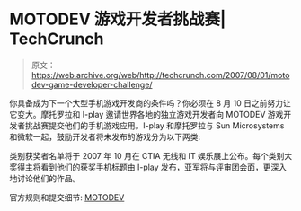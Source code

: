 # MOTODEV 游戏开发者挑战赛| TechCrunch

> 原文：<https://web.archive.org/web/http://techcrunch.com/2007/08/01/motodev-game-developer-challenge/>

你具备成为下一个大型手机游戏开发商的条件吗？你必须在 8 月 10 日之前努力让它变大。摩托罗拉和 I-play 邀请世界各地的独立游戏开发者向 MOTODEV 游戏开发者挑战赛提交他们的手机游戏应用。I-play 和摩托罗拉与 Sun Microsystems 和微软一起，鼓励开发者将未发布的游戏分为以下两类:

类别获奖者名单将于 2007 年 10 月在 CTIA 无线和 IT 娱乐展上公布。每个类别大奖得主将看到他们的获奖手机标题由 I-play 发布，亚军将与评审团会面，更深入地讨论他们的作品。

官方规则和提交细节: [MOTODEV](https://web.archive.org/web/20131113010034/http://developer.motorola.com/gamechallenge)